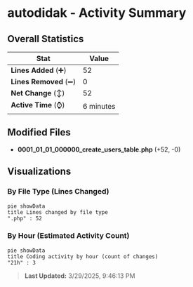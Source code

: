 # autodidak - Activity Summary 

## Overall Statistics

| Stat                   | Value                                                             |
| ---------------------- | ----------------------------------------------------------------- |
| **Lines Added** (➕)   | 52                                          |
| **Lines Removed** (➖) | 0                                        |
| **Net Change** (↕)    | 52                |
| **Active Time** (⌚)   | 6 minutes |


## Modified Files
- **0001_01_01_000000_create_users_table.php** (+52, -0)

## Visualizations

### By File Type (Lines Changed)

```mermaid
pie showData
title Lines changed by file type
".php" : 52
```

### By Hour (Estimated Activity Count)

```mermaid
pie showData
title Coding activity by hour (count of changes)
"21h" : 3
```


> **Last Updated:** 3/29/2025, 9:46:13 PM